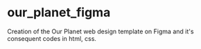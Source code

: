 # our_planet_figma
Creation of the Our Planet web design template on Figma and it's consequent codes in html, css. 
